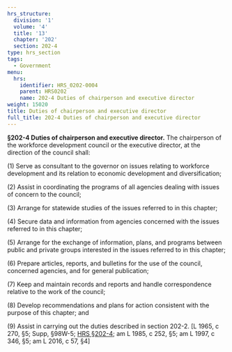 ```yaml
---
hrs_structure:
  division: '1'
  volume: '4'
  title: '13'
  chapter: '202'
  section: 202-4
type: hrs_section
tags:
  - Government
menu:
  hrs:
    identifier: HRS_0202-0004
    parent: HRS0202
    name: 202-4 Duties of chairperson and executive director
weight: 15020
title: Duties of chairperson and executive director
full_title: 202-4 Duties of chairperson and executive director
---
```

**§202-4 Duties of chairperson and executive director.** The chairperson of the workforce development council or the executive director, at the direction of the council shall:

(1) Serve as consultant to the governor on issues relating to workforce development and its relation to economic development and diversification;

(2) Assist in coordinating the programs of all agencies dealing with issues of concern to the council;

(3) Arrange for statewide studies of the issues referred to in this chapter;

(4) Secure data and information from agencies concerned with the issues referred to in this chapter;

(5) Arrange for the exchange of information, plans, and programs between public and private groups interested in the issues referred to in this chapter;

(6) Prepare articles, reports, and bulletins for the use of the council, concerned agencies, and for general publication;

(7) Keep and maintain records and reports and handle correspondence relative to the work of the council;

(8) Develop recommendations and plans for action consistent with the purpose of this chapter; and

(9) Assist in carrying out the duties described in section 202-2\. [L 1965, c 270, §5; Supp, §98W-5; [HRS §202-4](/title-13/chapter-202/section-202-4/); am L 1985, c 252, §5; am L 1997, c 346, §5; am L 2016, c 57, §4]